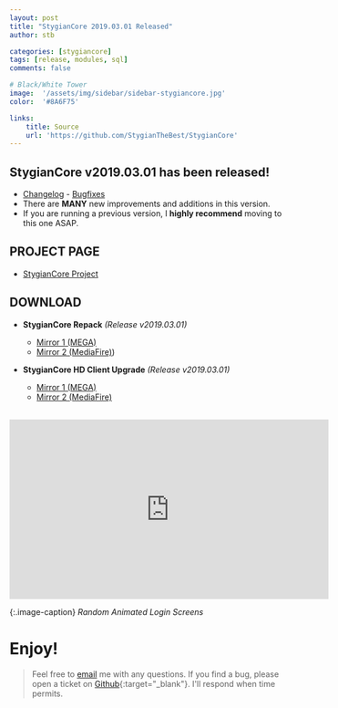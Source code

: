 ```yaml
---
layout: post
title: "StygianCore 2019.03.01 Released"
author: stb

categories: [stygiancore]
tags: [release, modules, sql]
comments: false

# Black/White Tower
image: 	'/assets/img/sidebar/sidebar-stygiancore.jpg'
color: 	'#8A6F75'

links:
    title: Source
    url: 'https://github.com/StygianTheBest/StygianCore'
---
```


## StygianCore v2019.03.01 has been released! 

- [Changelog](https://github.com/StygianTheBest/StygianCore#changelog) - [Bugfixes](https://github.com/StygianTheBest/StygianCore/blob/master/Tools/Work/restore_stygiancore/03_custom/db_world/world_update_bugfix.sql)
- There are **MANY** new improvements and additions in this version.
- If you are running a previous version, I **highly recommend** moving to this one ASAP.

## PROJECT PAGE

- [StygianCore Project](http://stygianthebest.github.io/projects/server-stygiancore/)

## DOWNLOAD

- **StygianCore Repack** _(Release v2019.03.01)_
  - [Mirror 1 (MEGA)](https://rebrand.ly/stygiancore_release_mega)
  - [Mirror 2 (MediaFire)](https://rebrand.ly/stygiancore_release_mediafire))

- **StygianCore HD Client Upgrade** _(Release v2019.03.01)_
  - [Mirror 1 (MEGA)](https://rebrand.ly/stygiancore_client_mega)
  - [Mirror 2 (MediaFire)](https://rebrand.ly/stygiancore_client_mediafire)

<br />
<iframe class="center" width="560" height="315" src="https://www.youtube.com/embed/rsrGbV3kDtg" frameborder="0" allowfullscreen></iframe>

{:.image-caption}
*Random Animated Login Screens*

# Enjoy!
> Feel free to [email](mailto:stygianthebest@protonmail.com?subject=AzerothCore%20Modules) me with any questions. If you find a bug, please open a ticket on [Github](https://github.com/stygianthebest){:target="_blank"}. I'll respond when time permits.
